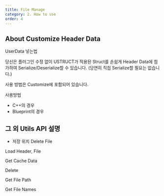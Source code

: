 ```yaml
---
title: File Manage
category: 2. How to use
order: 4
---
```




## About Customize Header Data

<!-- TODO - 개요 및 사용방법을 자세히 다뤄야됩니다.  -->

UserData 넣는법

당신은 플러그인 수정 없이 USTRUCT가 적용된 Struct를 손쉽게 Header Data에 첨가하여 Serialize/Deserialize할 수 있습니다. (당연히 직접 Serialize할 필요는 없습니다.)

사용 방법은 Customize에 포함되어 있습니다.

사용방법
- C++의 경우
- Blueprint의 경우


## 그 외 Utils API 설명

<!-- TODO - 관련된 API들에 대한 설명. 단, API에 대한 각각의 설명이 되어선 안됨. 어떤 종류의 Util이 있고 등 설명만  -->

- 저장 위치
Delete File


Load Header, File

Get Cache Data

Delete

Get File Path

Get File Names
